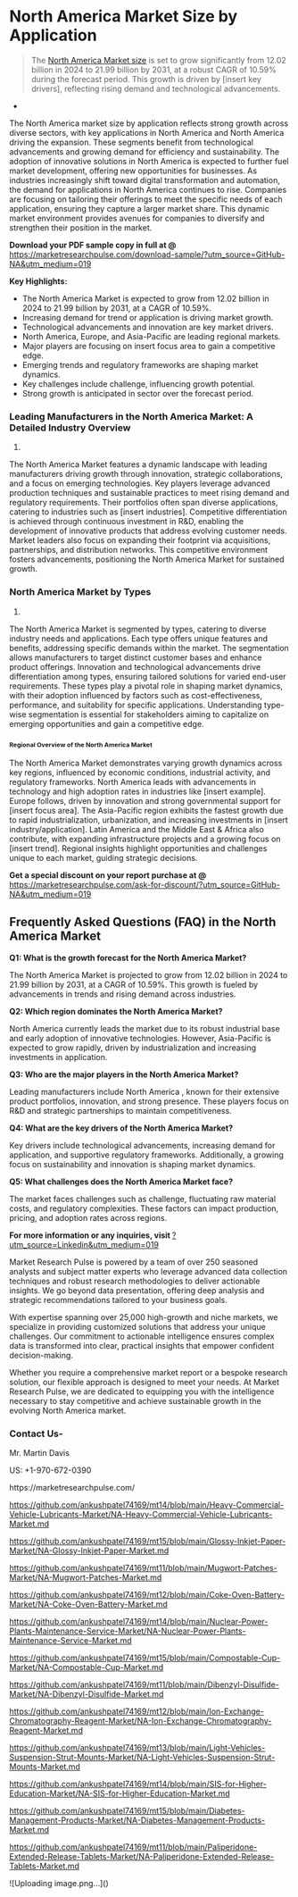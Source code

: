 <h1>North America  Market&nbsp;Size by Application</h1><blockquote><p>The <a href="https://marketresearchpulse.com/download-sample/?utm_source=GitHub-NA&amp;utm_medium=019">North America  Market size</a> is set to grow significantly from 12.02 billion in 2024 to 21.99 billion by 2031, at a robust CAGR of 10.59% during the forecast period. This growth is driven by [insert key drivers], reflecting rising demand and technological advancements.</p></blockquote><ul><li></li></ul><p>The North America  market size by application reflects strong growth across diverse sectors, with key applications in North America  and North America  driving the expansion. These segments benefit from technological advancements and growing demand for efficiency and sustainability. The adoption of innovative solutions in North America  is expected to further fuel market development, offering new opportunities for businesses. As industries increasingly shift toward digital transformation and automation, the demand for applications in North America  continues to rise. Companies are focusing on tailoring their offerings to meet the specific needs of each application, ensuring they capture a larger market share. This dynamic market environment provides avenues for companies to diversify and strengthen their position in the market.</p><p><strong>Download your PDF sample copy in full at @ </strong><a href="https://marketresearchpulse.com/download-sample/?utm_source=GitHub-NA&amp;utm_medium=019">https://marketresearchpulse.com/download-sample/?utm_source=GitHub-NA&amp;utm_medium=019</a></p><p><strong>Key Highlights: </strong></p><ul><li>The North America  Market is expected to grow from 12.02 billion in 2024 to 21.99 billion by 2031, at a CAGR of 10.59%.</li><li>Increasing demand for trend or application is driving market growth.</li><li>Technological advancements and innovation are key market drivers.</li><li>North America, Europe, and Asia-Pacific are leading regional markets.</li><li>Major players are focusing on insert focus area to gain a competitive edge.</li><li>Emerging trends and regulatory frameworks are shaping market dynamics.</li><li>Key challenges include challenge, influencing growth potential.</li><li>Strong growth is anticipated in sector over the forecast period.</li></ul><h3>Leading Manufacturers in the North America  Market: A Detailed Industry Overview</h3><ol><li></li></ol><div class="flex max-w-full flex-col flex-grow"><div class="min-h-8 text-message flex w-full flex-col items-end gap-2 whitespace-normal break-words [.text-message+&amp;]:mt-5" dir="auto" data-message-author-role="assistant" data-message-id="fd8432e4-4910-450d-b182-61b7bfb0a01f" data-message-model-slug="gpt-4o"><div class="flex w-full flex-col gap-1 empty:hidden first:pt-[3px]"><div class="markdown prose w-full break-words dark:prose-invert light"><p>The North America  Market features a dynamic landscape with leading manufacturers driving growth through innovation, strategic collaborations, and a focus on emerging technologies. Key players leverage advanced production techniques and sustainable practices to meet rising demand and regulatory requirements. Their portfolios often span diverse applications, catering to industries such as [insert industries]. Competitive differentiation is achieved through continuous investment in R&amp;D, enabling the development of innovative products that address evolving customer needs. Market leaders also focus on expanding their footprint via acquisitions, partnerships, and distribution networks. This competitive environment fosters advancements, positioning the North America  Market for sustained growth.</p></div></div></div></div><h3>North America  Market by Types</h3><ol><li></li></ol><div class="flex max-w-full flex-col flex-grow"><div class="min-h-8 text-message flex w-full flex-col items-end gap-2 whitespace-normal break-words [.text-message+&amp;]:mt-5" dir="auto" data-message-author-role="assistant" data-message-id="084470be-0bb7-4664-bddf-5156b4f41249" data-message-model-slug="gpt-4o-mini"><div class="flex w-full flex-col gap-1 empty:hidden first:pt-[3px]"><div class="markdown prose w-full break-words dark:prose-invert light"><p>The North America  Market is segmented by types, catering to diverse industry needs and applications. Each type offers unique features and benefits, addressing specific demands within the market. The segmentation allows manufacturers to target distinct customer bases and enhance product offerings. Innovation and technological advancements drive differentiation among types, ensuring tailored solutions for varied end-user requirements. These types play a pivotal role in shaping market dynamics, with their adoption influenced by factors such as cost-effectiveness, performance, and suitability for specific applications. Understanding type-wise segmentation is essential for stakeholders aiming to capitalize on emerging opportunities and gain a competitive edge.</p></div></div></div></div><h3><span style="font-size: 11px;">Regional Overview of the North America  Market</span></h3><div class="flex max-w-full flex-col flex-grow"><div class="min-h-8 text-message flex w-full flex-col items-end gap-2 whitespace-normal break-words [.text-message+&amp;]:mt-5" dir="auto" data-message-author-role="assistant" data-message-id="e9038762-ce64-4e30-91c9-9bd413514231" data-message-model-slug="gpt-4o-mini"><div class="flex w-full flex-col gap-1 empty:hidden first:pt-[3px]"><div class="markdown prose w-full break-words dark:prose-invert light"><p>The North America  Market demonstrates varying growth dynamics across key regions, influenced by economic conditions, industrial activity, and regulatory frameworks. North America leads with advancements in technology and high adoption rates in industries like [insert example]. Europe follows, driven by innovation and strong governmental support for [insert focus area]. The Asia-Pacific region exhibits the fastest growth due to rapid industrialization, urbanization, and increasing investments in [insert industry/application]. Latin America and the Middle East &amp; Africa also contribute, with expanding infrastructure projects and a growing focus on [insert trend]. Regional insights highlight opportunities and challenges unique to each market, guiding strategic decisions.</p></div></div></div></div><p><strong>Get a special discount on your report purchase at @ </strong><a href="https://marketresearchpulse.com/ask-for-discount/?utm_source=GitHub-NA&amp;utm_medium=019">https://marketresearchpulse.com/ask-for-discount/?utm_source=GitHub-NA&amp;utm_medium=019</a></p><h2>Frequently Asked Questions (FAQ) in the North America  Market</h2><p><strong>Q1: What is the growth forecast for the North America  Market?</strong></p><p>The North America  Market is projected to grow from 12.02 billion in 2024 to 21.99 billion by 2031, at a CAGR of 10.59%. This growth is fueled by advancements in trends and rising demand across industries.</p><p><strong>Q2: Which region dominates the North America  Market?</strong></p><p>North America currently leads the market due to its robust industrial base and early adoption of innovative technologies. However, Asia-Pacific is expected to grow rapidly, driven by industrialization and increasing investments in application.</p><p><strong>Q3: Who are the major players in the North America  Market?</strong></p><p>Leading manufacturers include North America , known for their extensive product portfolios, innovation, and strong presence. These players focus on R&amp;D and strategic partnerships to maintain competitiveness.</p><p><strong>Q4: What are the key drivers of the North America  Market?</strong></p><p>Key drivers include technological advancements, increasing demand for application, and supportive regulatory frameworks. Additionally, a growing focus on sustainability and innovation is shaping market dynamics.</p><p><strong>Q5: What challenges does the North America  Market face?</strong></p><p>The market faces challenges such as challenge, fluctuating raw material costs, and regulatory complexities. These factors can impact production, pricing, and adoption rates across regions.</p><p><strong>For more information or any inquiries, visit&nbsp;</strong><a href="?utm_source=Linkedin&utm_medium=019">?utm_source=Linkedin&utm_medium=019</a></p><p>Market Research Pulse is powered by a team of over 250 seasoned analysts and subject matter experts who leverage advanced data collection techniques and robust research methodologies to deliver actionable insights. We go beyond data presentation, offering deep analysis and strategic recommendations tailored to your business goals.</p><p>With expertise spanning over 25,000 high-growth and niche markets, we specialize in providing customized solutions that address your unique challenges. Our commitment to actionable intelligence ensures complex data is transformed into clear, practical insights that empower confident decision-making.</p><p>Whether you require a comprehensive market report or a bespoke research solution, our flexible approach is designed to meet your needs. At Market Research Pulse, we are dedicated to equipping you with the intelligence necessary to stay competitive and achieve sustainable growth in the evolving North America  market.</p><h3><strong>Contact Us-</strong></h3><p>Mr. Martin Davis</p><p>US: +1-970-672-0390</p><p>https://marketresearchpulse.com/</p><p><a href="https://github.com/ankushpatel74169/mt14/blob/main/Heavy-Commercial-Vehicle-Lubricants-Market/NA-Heavy-Commercial-Vehicle-Lubricants-Market.md">https://github.com/ankushpatel74169/mt14/blob/main/Heavy-Commercial-Vehicle-Lubricants-Market/NA-Heavy-Commercial-Vehicle-Lubricants-Market.md</a></p><p><a href="https://github.com/ankushpatel74169/mt15/blob/main/Glossy-Inkjet-Paper-Market/NA-Glossy-Inkjet-Paper-Market.md">https://github.com/ankushpatel74169/mt15/blob/main/Glossy-Inkjet-Paper-Market/NA-Glossy-Inkjet-Paper-Market.md</a></p><p><a href="https://github.com/ankushpatel74169/mt11/blob/main/Mugwort-Patches-Market/NA-Mugwort-Patches-Market.md">https://github.com/ankushpatel74169/mt11/blob/main/Mugwort-Patches-Market/NA-Mugwort-Patches-Market.md</a></p><p><a href="https://github.com/ankushpatel74169/mt12/blob/main/Coke-Oven-Battery-Market/NA-Coke-Oven-Battery-Market.md">https://github.com/ankushpatel74169/mt12/blob/main/Coke-Oven-Battery-Market/NA-Coke-Oven-Battery-Market.md</a></p><p><a href="https://github.com/ankushpatel74169/mt14/blob/main/Nuclear-Power-Plants-Maintenance-Service-Market/NA-Nuclear-Power-Plants-Maintenance-Service-Market.md">https://github.com/ankushpatel74169/mt14/blob/main/Nuclear-Power-Plants-Maintenance-Service-Market/NA-Nuclear-Power-Plants-Maintenance-Service-Market.md</a></p><p><a href="https://github.com/ankushpatel74169/mt15/blob/main/Compostable-Cup-Market/NA-Compostable-Cup-Market.md">https://github.com/ankushpatel74169/mt15/blob/main/Compostable-Cup-Market/NA-Compostable-Cup-Market.md</a></p><p><a href="https://github.com/ankushpatel74169/mt11/blob/main/Dibenzyl-Disulfide-Market/NA-Dibenzyl-Disulfide-Market.md">https://github.com/ankushpatel74169/mt11/blob/main/Dibenzyl-Disulfide-Market/NA-Dibenzyl-Disulfide-Market.md</a></p><p><a href="https://github.com/ankushpatel74169/mt12/blob/main/Ion-Exchange-Chromatography-Reagent-Market/NA-Ion-Exchange-Chromatography-Reagent-Market.md">https://github.com/ankushpatel74169/mt12/blob/main/Ion-Exchange-Chromatography-Reagent-Market/NA-Ion-Exchange-Chromatography-Reagent-Market.md</a></p><p><a href="https://github.com/ankushpatel74169/mt13/blob/main/Light-Vehicles-Suspension-Strut-Mounts-Market/NA-Light-Vehicles-Suspension-Strut-Mounts-Market.md">https://github.com/ankushpatel74169/mt13/blob/main/Light-Vehicles-Suspension-Strut-Mounts-Market/NA-Light-Vehicles-Suspension-Strut-Mounts-Market.md</a></p><p><a href="https://github.com/ankushpatel74169/mt14/blob/main/SIS-for-Higher-Education-Market/NA-SIS-for-Higher-Education-Market.md">https://github.com/ankushpatel74169/mt14/blob/main/SIS-for-Higher-Education-Market/NA-SIS-for-Higher-Education-Market.md</a></p><p><a href="https://github.com/ankushpatel74169/mt15/blob/main/Diabetes-Management-Products-Market/NA-Diabetes-Management-Products-Market.md">https://github.com/ankushpatel74169/mt15/blob/main/Diabetes-Management-Products-Market/NA-Diabetes-Management-Products-Market.md</a></p><p><a href="https://github.com/ankushpatel74169/mt11/blob/main/Paliperidone-Extended-Release-Tablets-Market/NA-Paliperidone-Extended-Release-Tablets-Market.md">https://github.com/ankushpatel74169/mt11/blob/main/Paliperidone-Extended-Release-Tablets-Market/NA-Paliperidone-Extended-Release-Tablets-Market.md</a></p>
![Uploading image.png…]()
